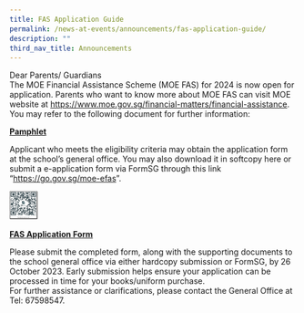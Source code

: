 ```yaml
---
title: FAS Application Guide
permalink: /news-at-events/announcements/fas-application-guide/
description: ""
third_nav_title: Announcements
---
```

<p>Dear Parents/ Guardians<br>The MOE Financial Assistance Scheme (MOE FAS) for 2024 is now open for application. Parents who want to know more about MOE FAS can visit MOE website at&nbsp;<a href="https://www.moe.gov.sg/financial-matters/financial-assistance" target="_blank" rel="noopener">https://www.moe.gov.sg/financial-matters/financial-assistance</a>. You may refer to the following document for further information:</p>

<p><strong><a href="[Fas_pamphet]/files/FAS/fas%20pamphet%202024.pdf" target="_blank" rel="noopener noreferrer" data-icon="" data-fallback="Find out more">Pamphlet</a></strong></p>
<p>Applicant who meets the eligibility criteria may obtain the application form at the school’s general office. You may also download it in softcopy here or submit a e-application form via FormSG through this link “<a href="https://go.gov.sg/moe-efas" target="_blank" rel="noopener">https://go.gov.sg/moe-efas</a>”.&nbsp;</p>

<p><img width="50" height="50" alt="”Image”&quot;" src="/images/FAS/fasqr2024.jpg"></p>

<p><strong><a href="/files/MOE%20FAS%20Application%20Form%20Sep%2021.pdf" target="_blank" rel="noopener noreferrer" data-icon="" data-fallback="Find out more">FAS Application Form</a></strong></p>
<p>Please submit the completed form, along with the supporting documents to the school general office via either hardcopy submission or FormSG, by 26 October 2023. Early submission helps ensure your application can be processed in time for your books/uniform purchase.<br>For further assistance or clarifications, please contact the General Office at Tel: 67598547.</p>